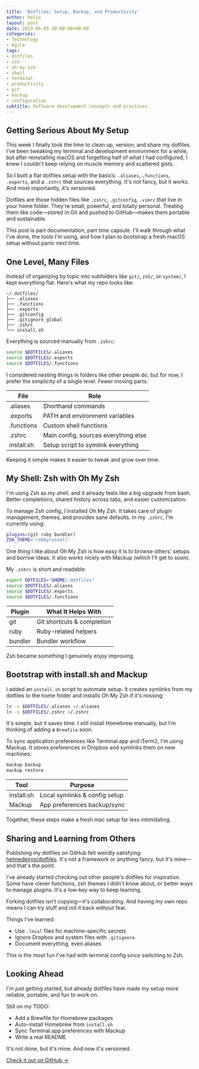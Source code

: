 ```yaml
---
title: 'Dotfiles: Setup, Backup, and Productivity'
author: helio
layout: post
date: 2013-06-05 10:00:00+00:00
categories:
- Technology
- Agile
tags:
- dotfiles
- zsh
- oh-my-zsh
- shell
- terminal
- productivity
- git
- mackup
- configuration
subtitle: Software development concepts and practices
---
```


## Getting Serious About My Setup

This week I finally took the time to clean up, version, and share my dotfiles. I've been tweaking my terminal and development environment for a while, but after reinstalling macOS and forgetting half of what I had configured, I knew I couldn't keep relying on muscle memory and scattered gists.

So I built a flat dotfiles setup with the basics: `.aliases`, `.functions`, `.exports`, and a `.zshrc` that sources everything. It's not fancy, but it works. And most importantly, it's versioned.

Dotfiles are those hidden files like `.zshrc`, `.gitconfig`, `.vimrc` that live in your home folder. They're small, powerful, and totally personal. Treating them like code—stored in Git and pushed to GitHub—makes them portable and sustainable.

This post is part documentation, part time capsule. I'll walk through what I've done, the tools I'm using, and how I plan to bootstrap a fresh macOS setup without panic next time.

## One Level, Many Files

Instead of organizing by topic into subfolders like `git/`, `zsh/`, or `system/`, I kept everything flat. Here's what my repo looks like:

```
~/.dotfiles/
├── .aliases
├── .functions
├── .exports
├── .gitconfig
├── .gitignore_global
├── .zshrc
└── install.sh
```

Everything is sourced manually from `.zshrc`:

```zsh
source $DOTFILES/.aliases
source $DOTFILES/.exports
source $DOTFILES/.functions
```

I considered nesting things in folders like other people do, but for now, I prefer the simplicity of a single level. Fewer moving parts.

| File       | Role                                 |
| ---------- | ------------------------------------ |
| .aliases   | Shorthand commands                   |
| .exports   | PATH and environment variables       |
| .functions | Custom shell functions               |
| .zshrc     | Main config, sources everything else |
| install.sh | Setup script to symlink everything   |

Keeping it simple makes it easier to tweak and grow over time.

## My Shell: Zsh with Oh My Zsh

I'm using Zsh as my shell, and it already feels like a big upgrade from bash. Better completions, shared history across tabs, and easier customization.

To manage Zsh config, I installed Oh My Zsh. It takes care of plugin management, themes, and provides sane defaults. In my `.zshrc`, I'm currently using:

```zsh
plugins=(git ruby bundler)
ZSH_THEME="robbyrussell"
```

One thing I like about Oh My Zsh is how easy it is to browse others' setups and borrow ideas. It also works nicely with Mackup (which I'll get to soon).

My `.zshrc` is short and readable:

```zsh
export DOTFILES="$HOME/.dotfiles"
source $DOTFILES/.aliases
source $DOTFILES/.exports
source $DOTFILES/.functions
```

| Plugin  | What It Helps With         |
| ------- | -------------------------- |
| git     | Git shortcuts & completion |
| ruby    | Ruby-related helpers       |
| bundler | Bundler workflow           |

Zsh became something I genuinely enjoy improving.

## Bootstrap with install.sh and Mackup

I added an `install.sh` script to automate setup. It creates symlinks from my dotfiles to the home folder and installs Oh My Zsh if it's missing:

```bash
ln -s $DOTFILES/.aliases ~/.aliases
ln -s $DOTFILES/.zshrc ~/.zshrc
```

It's simple, but it saves time. I still install Homebrew manually, but I'm thinking of adding a `Brewfile` soon.

To sync application preferences like Terminal.app and iTerm2, I'm using Mackup. It stores preferences in Dropbox and symlinks them on new machines:

```bash
mackup backup
mackup restore
```

| Tool       | Purpose                       |
| ---------- | ----------------------------- |
| install.sh | Local symlinks & config setup |
| Mackup     | App preferences backup/sync   |

Together, these steps make a fresh mac setup far less intimidating.

## Sharing and Learning from Others

Publishing my dotfiles on GitHub felt weirdly satisfying: [helmedeiros/dotfiles](https://github.com/helmedeiros/dotfiles). It's not a framework or anything fancy, but it's mine—and that's the point.

I've already started checking out other people's dotfiles for inspiration. Some have clever functions, zsh themes I didn't know about, or better ways to manage plugins. It's a low-key way to keep learning.

Forking dotfiles isn't copying—it's collaborating. And having my own repo means I can try stuff and roll it back without fear.

Things I've learned:

- Use `.local` files for machine-specific secrets
- Ignore Dropbox and system files with `.gitignore`
- Document everything, even aliases

This is the most fun I've had with terminal config since switching to Zsh.

## Looking Ahead

I'm just getting started, but already dotfiles have made my setup more reliable, portable, and fun to work on.

Still on my TODO:

- Add a Brewfile for Homebrew packages
- Auto-install Homebrew from `install.sh`
- Sync Terminal.app preferences with Mackup
- Write a real README

It's not done, but it's mine. And now it's versioned.

[Check it out on GitHub →](https://github.com/helmedeiros/dotfiles)
